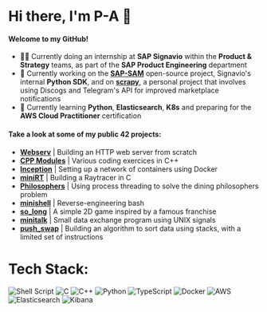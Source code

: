 # Hi there, I'm P-A 👋

#### Welcome to my GitHub!

- 👨‍💻 Currently doing an internship at **SAP Signavio** within the **Product & Strategy** teams, as part of the **SAP Product Engineering** department
- 🔭 Currently working on the **[SAP-SAM](https://github.com/signavio/sap-sam)** open-source project, Signavio's internal **Python SDK**, and on **[scrapy](https://github.com/dubmix/scrapy)**, a personal project that involves using Discogs and Telegram's API for improved marketplace notifications
- 🌱 Currently learning **Python**, **Elasticsearch**, **K8s** and preparing for the **AWS Cloud Practitioner** certification

#### Take a look at some of my public **42 projects**:

- **[Webserv](https://github.com/dubmix/42-Webserv)** | Building an HTTP web server from scratch
- **[CPP Modules](https://github.com/dubmix/42-CPP)** | Various coding exercices in C++
- **[Inception](https://github.com/dubmix/42-Inception)** | Setting up a network of containers using Docker
- **[miniRT](https://github.com/dubmix/42-miniRT)** | Building a Raytracer in C
- **[Philosophers](https://github.com/dubmix/42-Philosophers)** | Using process threading to solve the dining philosophers problem
- **[minishell](https://github.com/dubmix/42-minishell)** | Reverse-engineering bash
- **[so_long](https://github.com/dubmix/42-so-long)** | A simple 2D game inspired by a famous franchise
- **[minitalk](https://github.com/dubmix/42-minitalk)** | Small data exchange program using UNIX signals
- **[push_swap](https://github.com/dubmix/42-push-swap)** | Building an algorithm to sort data using stacks, with a limited set of instructions

# Tech Stack:
![Shell Script](https://img.shields.io/badge/Shell_Script-121011?style=for-the-badge&logo=gnu-bash&logoColor=white)
![C](https://img.shields.io/badge/c-%2300599C.svg?style=for-the-badge&logo=c&logoColor=white)
![C++](https://img.shields.io/badge/c++-%2300599C.svg?style=for-the-badge&logo=c%2B%2B&logoColor=white)
![Python](https://img.shields.io/badge/Python-3776AB?style=for-the-badge&logo=python&logoColor=white)
![TypeScript](https://img.shields.io/badge/TypeScript-007ACC?style=for-the-badge&logo=typescript&logoColor=black)
![Docker](https://img.shields.io/badge/docker-%230db7ed.svg?style=for-the-badge&logo=docker&logoColor=white)
![AWS](https://img.shields.io/badge/Amazon_AWS-FF9900?style=for-the-badge&logo=amazonaws&logoColor=white)
![Elasticsearch](https://img.shields.io/badge/Elastic_Search-005571?style=for-the-badge&logo=elasticsearch&logoColor=white)
![Kibana](https://img.shields.io/badge/Kibana-005571?style=for-the-badge&logo=Kibana&logoColor=white)


<!--
# GitHub Stats:
![](https://github-readme-stats-sigma-five.vercel.app/api/top-langs/?username=dubmix&theme=dark&hide_border=false&include_all_commits=true&count_private=false&hide=Makefile&layout=compact&langs_count=10)

Here are some ideas to get you started:

- 🔭 I’m currently working on ...
- 🌱 I’m currently learning ...
- 👯 I’m looking to collaborate on ...
- 🤔 I’m looking for help with ...
- 💬 Ask me about ...
- 📫 How to reach me: ...
- 😄 Pronouns: ...
- ⚡ Fun fact: ...
-->
